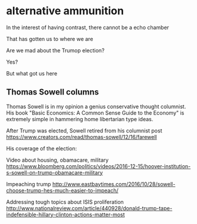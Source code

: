 # alternative ammunition

In the interest of having contrast, there cannot be a echo chamber

That has gotten us to where we are

Are we mad about the Trumop election?

Yes?

But what got us here


## Thomas Sowell columns


Thomas Sowell is in my opinion a genius conservative thought columnist. His book "Basic Economics: A Common Sense Guide to the Economy" is extremely simple in hammering home libertarian type ideas.

After Trump was elected, Sowell retired from his columnist post https://www.creators.com/read/thomas-sowell/12/16/farewell


His coverage of the election:


Video about housing, obamacare, military https://www.bloomberg.com/politics/videos/2016-12-15/hoover-institution-s-sowell-on-trump-obamacare-military

Impeaching trump http://www.eastbaytimes.com/2016/10/28/sowell-choose-trump-hes-much-easier-to-impeach/

Addressing tough topics about ISIS proliferation http://www.nationalreview.com/article/440928/donald-trump-tape-indefensible-hillary-clinton-actions-matter-most





